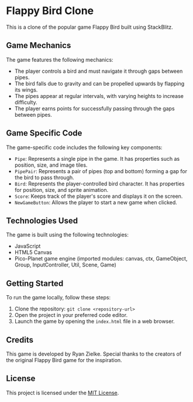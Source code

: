 # Flappy Bird Clone

This is a clone of the popular game Flappy Bird built using StackBlitz.

## Game Mechanics

The game features the following mechanics:

- The player controls a bird and must navigate it through gaps between pipes.
- The bird falls due to gravity and can be propelled upwards by flapping its wings.
- The pipes appear at regular intervals, with varying heights to increase difficulty.
- The player earns points for successfully passing through the gaps between pipes.

## Game Specific Code

The game-specific code includes the following key components:

- `Pipe`: Represents a single pipe in the game. It has properties such as position, size, and image tiles.
- `PipePair`: Represents a pair of pipes (top and bottom) forming a gap for the bird to pass through.
- `Bird`: Represents the player-controlled bird character. It has properties for position, size, and sprite animation.
- `Score`: Keeps track of the player's score and displays it on the screen.
- `NewGameButton`: Allows the player to start a new game when clicked.

## Technologies Used

The game is built using the following technologies:

- JavaScript
- HTML5 Canvas
- Pico-Planet game engine (imported modules: canvas, ctx, GameObject, Group, InputController, Util, Scene, Game)

## Getting Started

To run the game locally, follow these steps:

1. Clone the repository: `git clone <repository-url>`
2. Open the project in your preferred code editor.
3. Launch the game by opening the `index.html` file in a web browser.

## Credits

This game is developed by Ryan Zielke. Special thanks to the creators of the original Flappy Bird game for the inspiration.

## License

This project is licensed under the [MIT License](LICENSE).

